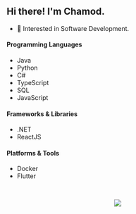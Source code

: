 ## Hi there! I'm Chamod.

* 🌱 Interested in Software Development.

#### Programming Languages
- Java
- Python
- C#
- TypeScript
- SQL
- JavaScript

#### Frameworks & Libraries
- .NET
- ReactJS

#### Platforms & Tools
- Docker
- Flutter

<br>
<!-- ![GitHub Stats](https://github-readme-stats.vercel.app/api?username=chamodranasgala&theme=great-gatsby) <br> -->
<!-- <img align="center" src="https://github-readme-stats.vercel.app/api/top-langs/?username=chamodranasgala&&exclude_reo=chamodranasgala&layout=compact&theme=great-gatsby" alt="languages"/> <br><br> -->

<p align="center">
  <img src="https://skillicons.dev/icons?i=react,nodejs,html,css,js,bootstrap,jquery,java,mongodb,php,laravel,git,vscode,eclipse,androidstudio"/>
</p>
